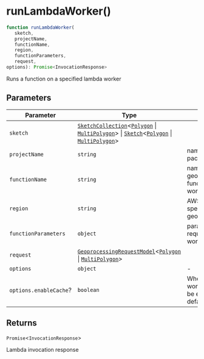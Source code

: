 # runLambdaWorker()

```ts
function runLambdaWorker(
   sketch, 
   projectName, 
   functionName, 
   region, 
   functionParameters, 
   request, 
options): Promise<InvocationResponse>
```

Runs a function on a specified lambda worker

## Parameters

| Parameter | Type | Description |
| ------ | ------ | ------ |
| `sketch` | [`SketchCollection`](../interfaces/SketchCollection.md)\<[`Polygon`](../interfaces/Polygon.md) \| [`MultiPolygon`](../interfaces/MultiPolygon.md)\> \| [`Sketch`](../interfaces/Sketch.md)\<[`Polygon`](../interfaces/Polygon.md) \| [`MultiPolygon`](../interfaces/MultiPolygon.md)\> |  |
| `projectName` | `string` | name of project in package.json |
| `functionName` | `string` | name of sync geoprocessing function to run as worker |
| `region` | `string` | AWS region specified in geoprocessing.json |
| `functionParameters` | `object` | parameters required by lambda worker function |
| `request` | [`GeoprocessingRequestModel`](../interfaces/GeoprocessingRequestModel.md)\<[`Polygon`](../interfaces/Polygon.md) \| [`MultiPolygon`](../interfaces/MultiPolygon.md)\> |  |
| `options` | `object` | - |
| `options.enableCache`? | `boolean` | Whether cache of worker task should be enabled, defaults to false |

## Returns

`Promise`\<`InvocationResponse`\>

Lambda invocation response
